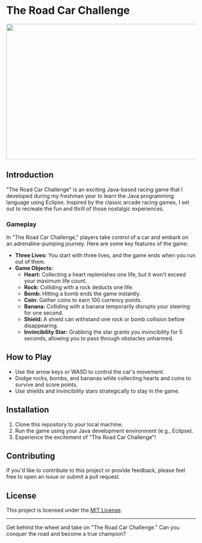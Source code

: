 # The Road Car Challenge

<img src="video/Road-Car.gif" width="640" height="360">

## Introduction

"The Road Car Challenge" is an exciting Java-based racing game that I developed during my freshman year to learn the Java programming language using Eclipse. Inspired by the classic arcade racing games, I set out to recreate the fun and thrill of those nostalgic experiences.

### Gameplay

In "The Road Car Challenge," players take control of a car and embark on an adrenaline-pumping journey. Here are some key features of the game:

- **Three Lives:** You start with three lives, and the game ends when you run out of them.
- **Game Objects:**
  - **Heart:** Collecting a heart replenishes one life, but it won't exceed your maximum life count.
  - **Rock:** Colliding with a rock deducts one life.
  - **Bomb:** Hitting a bomb ends the game instantly.
  - **Coin:** Gather coins to earn 100 currency points.
  - **Banana:** Colliding with a banana temporarily disrupts your steering for one second.
  - **Shield:** A shield can withstand one rock or bomb collision before disappearing.
  - **Invincibility Star:** Grabbing the star grants you invincibility for 5 seconds, allowing you to pass through obstacles unharmed.

## How to Play

- Use the arrow keys or WASD to control the car's movement.
- Dodge rocks, bombs, and bananas while collecting hearts and coins to survive and score points.
- Use shields and invincibility stars strategically to stay in the game.

## Installation

1. Clone this repository to your local machine.
2. Run the game using your Java development environment (e.g., Eclipse).
3. Experience the excitement of "The Road Car Challenge"!

## Contributing

If you'd like to contribute to this project or provide feedback, please feel free to open an issue or submit a pull request.

## License

This project is licensed under the [MIT License](LICENSE).

---

Get behind the wheel and take on "The Road Car Challenge." Can you conquer the road and become a true champion?
